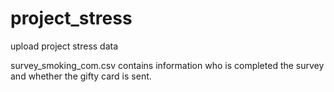 # project_stress
upload project stress data 

survey_smoking_com.csv contains information who is completed the survey and whether the gifty card is sent.
